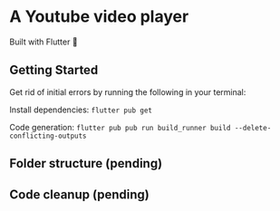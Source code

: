 # A Youtube video player
Built with Flutter 💙

## Getting Started

Get rid of initial errors by running the following in your terminal:

Install dependencies:
`flutter pub get`

Code generation:
`flutter pub pub run build_runner build --delete-conflicting-outputs`

## Folder structure (pending)

## Code cleanup (pending)
